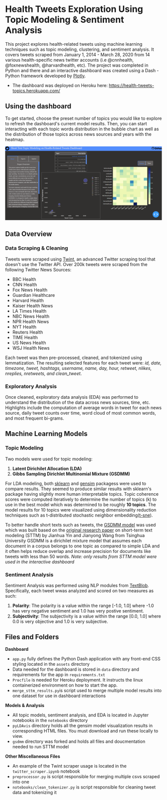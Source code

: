 # Health Tweets Exploration Using Topic Modeling & Sentiment Analysis

This project explores health-related tweets using machine learning techniques such as topic modeling, clustering, and sentiment analysis. It covers tweets scraped from January 1, 2014 - March 28, 2020 from 14 various health-specific news twitter accounts (i.e @cnnhealth, @foxnewshealth, @harvardhealth, etc). The project was completed in Python and there and an interactive dashboard was created using a Dash - Python framework developed by [Plotly](https://plot.ly/dash). 
* The dashboard was deployed on Heroku here: https://health-tweets-topics.herokuapp.com/

## Using the dashboard
To get started, choose the preset number of topics you would like to explore to refresh the dashboard's current model results. Then, you can start interacting with each topic words distribution in the bubble chart as well as the distribution of those topics across news sources and years with the heatmap.

![demo](assets/img/sttm_dashboard_demo.gif)

## Data Overview
### Data Scraping & Cleaning
Tweets were scraped using [Twint](https://github.com/twintproject/twint), an advanced Twitter scraping tool that doesn't use the Twitter API. Over 200k tweets were scraped from the following Twitter News Sources:
* BBC Health 
* CNN Health 
* Fox News Health 
* Guardian Healthcare
* Harvard Health
* Kaiser Health News
* LA Times Health
* NBC News Health
* NPR Health News 
* NYT Health
* Reuters Health
* TIME Health 
* US News Health
* WSJ Health News

Each tweet was then pre-processed, cleaned, and tokenized using lemmatization. The resulting selected features for each tweet were: *id, date, timezone, tweet, hashtags, username, name, day, hour, retweet, nlikes, nreplies, nretweets, and clean_tweet*.

### Exploratory Analysis
Once cleaned, exploratory data analysis (EDA) was performed to understand the distribution of the data across news sources, time, etc. 
Highlights include the computation of average words in tweet for each news source, daily tweet counts over time, word cloud of most common words, and most frequent bi-grams. 

## Machine Learning Models
### Topic Modeling
Two models were used for topic modeling:
1. **Latent Dirichilet Allocation (LDA)**
2. **Gibbs Sampling Dirichlet Multinomial Mixture (GSDMM)**

For LDA modeling, both [sklearn](https://scikit-learn.org/stable/modules/generated/sklearn.decomposition.LatentDirichletAllocation.html) and [gensim](https://radimrehurek.com/gensim/models/ldamodel.html) packagess were used to compare results. They seemed to produce similar results with sklearn's package having slightly more human interpretable topics. Topic coherence scores were computed iteratively to determine the number of topics (k) to use in the best model which was determined to be roughly **10 topics**. The model results for 10 topics were visualized using  dimensionality reduction techniques such as t-distributed stochastic neighbor embedding([t-sne](https://lvdmaaten.github.io/tsne/)).

To better handle short texts such as tweets, the [GSDMM model](https://github.com/rwalk/gsdmm) was used which was built based on the [original research paper](http://dbgroup.cs.tsinghua.edu.cn/wangjy/papers/KDD14-GSDMM.pdf) on short-term text modeling (STTM) by Jianhua Yin and Jianyong Wang from Tsinghua University GSDMM is a dirichilet mixture model that assumes each document in a corpus belongs to one topic as compared to simple LDA and it often helps reduce overlap and increase precision for documents like tweets with less than 50 words. *Note: only results from STTM model were used in the interactive dashboard*

### Sentiment Analysis
Sentiment Analysis was performed using NLP modules from [TextBlob](https://textblob.readthedocs.io/en/dev/quickstart.html#sentiment-analysis). Specifically, each tweet wwas analyzed and scored on two measures as such:
1. **Polarity**: The polarity is a value within the range [-1.0, 1.0] where -1.0 has very negative sentiment and 1.0 has very postive sentiment.
2. **Subjectivity**: The subjectivity is a value within the range [0.0, 1.0] where 0.0 is very objective and 1.0 is very subjective.

## Files and Folders
**Dashboard**
- `app.py` fully defines the Python Dash application with any front-end CSS styling located in the `assets` directory
- Data needed for the dashboard is stored in `data` directory and requirements for the app in `requirements.txt`
- `Procfile` is needed for Heroku deployment. It instructs the linux containerized environment on how to start the app.
- `merge_sttm_results.py`is script used to merge multiple model results into one dataset for use in dashboard interactions

**Models & Analysis**
- All topic models, sentiment analysis, and EDA is located in Jupyter notebooks in the `notebooks` directory
- `pyLDAvis` directory holds all the gensim model visualization results in corresponding HTML files. You must download and run these locally to view. 
- `gsdmm` directory was forked and holds all files and doucmentation needed to run STTM model 

**Other Miscellaneous Files**
- An example of the Twint scraper usage is located in the `twitter_scraper.ipynb` notebook 
- `preprocessor.py` is script responsible for merging multiple csvs scraped into one
- `notebooks/clean_tokenizer.py` is script responsible for cleaning tweet data and tokenizing it
